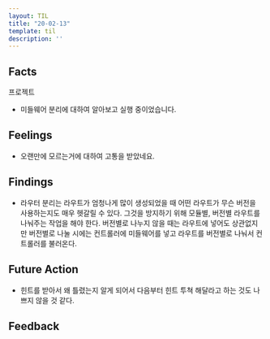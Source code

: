 ```yaml
---
layout: TIL
title: "20-02-13"
template: til
description: ''
---
```


## Facts

프로젝트

- 미들웨어 분리에 대하여 알아보고 실행 중이었습니다.

## Feelings

- 오랜만에 모르는거에 대하여 고통을 받았네요.

## Findings

- 라우터 분리는 라우트가 엄청나게 많이 생성되었을 때 어떤 라우트가 무슨 버전을 사용하는지도 매우 헷갈릴 수 있다. 그것을 방지하기 위해 모듈별, 버전별 라우트를 나눠주는 작업을 해야 한다. 버전별로 나누지 않을 때는 라우트에 넣어도 상관없지만 버전별로 나눌 시에는 컨트롤러에 미들웨어를 넣고 라우트를 버전별로 나눠서 컨트롤러를 불러온다.

## Future Action

- 힌트를 받아서 왜 틀렸는지 알게 되어서 다음부터 힌트 투쳑 해달라고 하는 것도 나쁘지 않을 것 같다.

## Feedback
